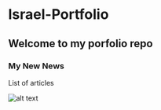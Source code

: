 # Israel-Portfolio

## Welcome to my porfolio repo

### My New News

List of articles
<!-- ![video](https://github.com/israman30/Israel-Portfolio/README.md/img/iDibujo.mov | width=100)

![dibujo](https://github.com/israman30/Israel-Portfolio/img/iDibujo.gif) -->

<!-- ![Alt Text](img/iDibujo.gif) -->

<img src="https://github.com/israman30/Israel-Portfolio/img/iDibujo.gif" alt="alt text" width="whatever" height="whatever">



